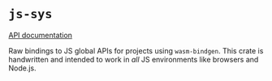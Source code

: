 # `js-sys`

[API documentation](https://wasm-bindgen.github.io/wasm-bindgen/api/js_sys/)

Raw bindings to JS global APIs for projects using `wasm-bindgen`. This crate is
handwritten and intended to work in *all* JS environments like browsers and
Node.js.

